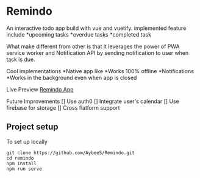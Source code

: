 # Remindo

An interactive todo app build with vue and vuetify. implemented feature include
  *upcoming tasks
  *overdue tasks
  *completed task

What make different from other is that it leverages the power of PWA service worker and Notification API by sending notification to user when task is due.

Cool implementations
 *Native app like
 *Works 100% offline
 *Notifications
 *Works in the background even when app is closed

Live Preview
 [Remindo App](https://remindo.netlify.com/welcome)

Future Improvements
 [] Use auth0
 [] Integrate user's calendar
 [] Use firebase for storage
 [] Cross flatform support  

## Project setup
To set up locally

```
git clone https://github.com/Aybee5/Remindo.git
cd remindo
npm install
npm run serve
```
